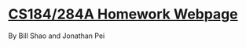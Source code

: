 # [CS184/284A Homework Webpage](https://cal-cs184-student.github.io/hw-webpages-sp24-jonnypei/)

By Bill Shao and Jonathan Pei
